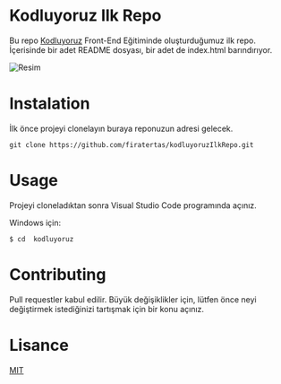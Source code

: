 # Kodluyoruz Ilk Repo
Bu repo [Kodluyoruz](https://kodluyoruz.org/) Front-End Eğitiminde oluşturduğumuz ilk repo. İçerisinde bir adet README dosyası, bir adet de index.html barındırıyor.

![Resim](files://C://Users/Dell/Desktop/GitDersi/kodluyoruzIlkRepo/picture/github.jpg)



# Instalation

İlk önce projeyi clonelayın buraya reponuzun adresi gelecek.
```
git clone https://github.com/firatertas/kodluyoruzIlkRepo.git
```
# Usage
Projeyi cloneladıktan sonra Visual Studio Code programında açınız.

Windows için:
```
$ cd  kodluyoruz
```

# Contributing
Pull requestler kabul edilir. Büyük değişiklikler için, lütfen önce neyi değiştirmek istediğinizi tartışmak için bir konu açınız.

# Lisance 
[MIT](https://choosealicense.com/licenses/mit/)
